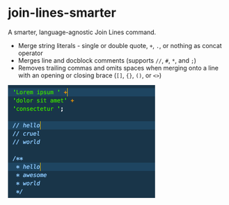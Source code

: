 # join-lines-smarter

A smarter, language-agnostic Join Lines command.

- Merge string literals - single or double quote, `+`, `.`, or nothing as concat operator
- Merges line and docblock comments (supports `//`, `#`, `*`, and `;`)
- Removes trailing commas and omits spaces when merging onto a line with an opening or closing brace (`[]`, `{}`, `()`, or `<>`)

![Animated screenshot of Join Lines Smarter]( https://github.com/ianobermiller/join-lines-smarter/raw/master/join-lines-smarter.gif)
